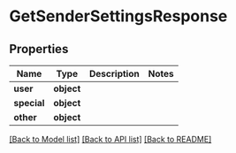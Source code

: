 # GetSenderSettingsResponse

## Properties
Name | Type | Description | Notes
------------ | ------------- | ------------- | -------------
**user** | **object** |  | 
**special** | **object** |  | 
**other** | **object** |  | 

[[Back to Model list]](../README.md#documentation-for-models) [[Back to API list]](../README.md#documentation-for-api-endpoints) [[Back to README]](../README.md)


